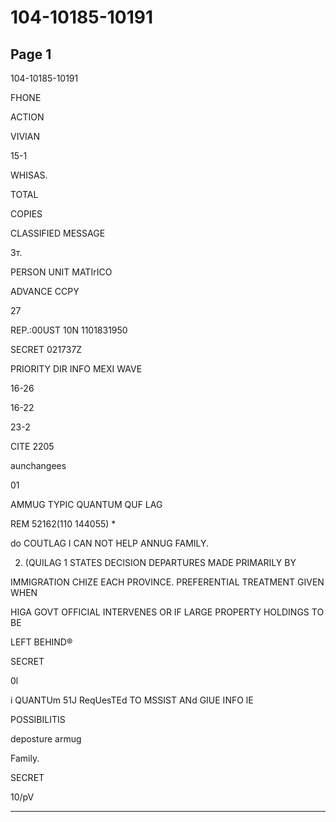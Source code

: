 # 104-10185-10191

## Page 1

104-10185-10191

FHONE

ACTION

VIVIAN

15-1

WHISAS.

TOTAL

COPIES

CLASSIFIED MESSAGE

3т.

PERSON UNIT MATIrICO

ADVANCE CCPY

27

REP.:00UST 10N 1101831950

SECRET 021737Z

PRIORITY DIR INFO MEXI WAVE

16-26

16-22

23-2

CITE 2205

aunchangees

01

AMMUG TYPIC QUANTUM QUF LAG

REM 52162(110 144055) *

do COUTLAG I CAN NOT HELP ANNUG FAMILY.

2. (QUILAG 1 STATES DECISION DEPARTURES MADE PRIMARILY BY

IMMIGRATION CHIZE EACH PROVINCE. PREFERENTIAL TREATMENT GIVEN WHEN

HIGA GOVT OFFICIAL INTERVENES OR IF LARGE PROPERTY HOLDINGS TO BE

LEFT BEHIND®

SECRET

0l

i QUANTUm 51J ReqUesTEd TO MSSIST ANd GIUE INFO lE

POSSIBILITIS

deposture armug

Family.

SECRET

10/pV

---

